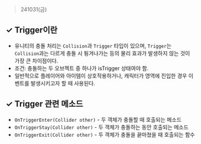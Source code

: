 > 241031(금)

## ✓ Trigger이란
- 유니티의 충돌 처리는 `Collision`과 `Trigger` 타입이 있으며, `Trigger`는 `Collision`과는 다르게 충돌 시 튕겨나가는 등의 물리 효과가 발생하지 않는 것이 가장 큰 차이점이다.
- 조건: 충돌하는 두 오브젝트 중 하나가 isTrigger 상태여야 함.
- 일반적으로 플레이어와 아이템이 상호작용하거나, 캐릭터가 영역에 진입한 경우 이벤트를 발생시키고자 할 때 사용된다.

## ✓ Trigger 관련 메소드
- `OnTriggerEnter(Collider other)` - 두 객체가 충돌할 때 호출되는 메소드
- `OnTriggerStay(Collider other)` - 두 객체가 충돌하는 동안 호출되는 메소드
- `OnTriggerExit(Collider other)` - 두 객체가 충돌을 끝마쳤을 때 호출되는 함수
